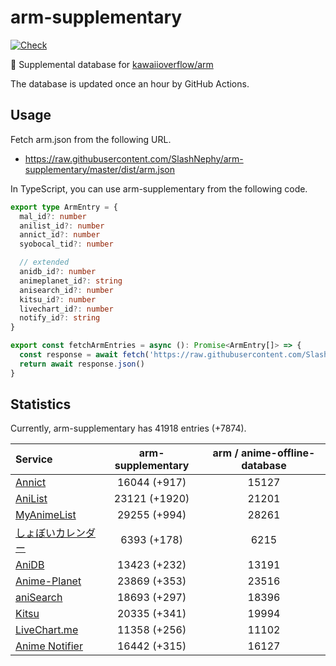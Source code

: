 # arm-supplementary

[![Check](https://github.com/SlashNephy/arm-supplementary/actions/workflows/check-node.yml/badge.svg)](https://github.com/SlashNephy/arm-supplementary/actions/workflows/check-node.yml)

💊 Supplemental database for [kawaiioverflow/arm](https://github.com/kawaiioverflow/arm)

The database is updated once an hour by GitHub Actions.

## Usage

Fetch arm.json from the following URL.

- https://raw.githubusercontent.com/SlashNephy/arm-supplementary/master/dist/arm.json

In TypeScript, you can use arm-supplementary from the following code.

```TypeScript
export type ArmEntry = {
  mal_id?: number
  anilist_id?: number
  annict_id?: number
  syobocal_tid?: number

  // extended
  anidb_id?: number
  animeplanet_id?: string
  anisearch_id?: number
  kitsu_id?: number
  livechart_id?: number
  notify_id?: string
}

export const fetchArmEntries = async (): Promise<ArmEntry[]> => {
  const response = await fetch('https://raw.githubusercontent.com/SlashNephy/arm-supplementary/master/dist/arm.json')
  return await response.json()
}
```

## Statistics

Currently, arm-supplementary has 41918 entries (+7874).

| Service                                     | arm-supplementary | arm / anime-offline-database |
| :------------------------------------------ | :---------------: | :--------------------------: |
| [Annict](https://annict.com)                |   16044 (+917)    |            15127             |
| [AniList](https://anilist.co)               |   23121 (+1920)   |            21201             |
| [MyAnimeList](https://myanimelist.net)      |   29255 (+994)    |            28261             |
| [しょぼいカレンダー](https://cal.syoboi.jp) |    6393 (+178)    |             6215             |
| [AniDB](https://anidb.net)                  |   13423 (+232)    |            13191             |
| [Anime-Planet](https://anime-planet.com)    |   23869 (+353)    |            23516             |
| [aniSearch](https://anisearch.com)          |   18693 (+297)    |            18396             |
| [Kitsu](https://kitsu.io)                   |   20335 (+341)    |            19994             |
| [LiveChart.me](https://livechart.me)        |   11358 (+256)    |            11102             |
| [Anime Notifier](https://notify.moe)        |   16442 (+315)    |            16127             |
